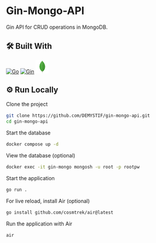 # Gin-Mongo-API

Gin API for CRUD operations in MongoDB.

## 🛠 Built With

<div align="left">
<a href="https://go.dev/" target="_blank" rel="noreferrer"><img src="https://raw.githubusercontent.com/DEMYSTIF/DEMYSTIF/main/assets/icons/go.svg" width="36" height="36" alt="Go" /></a>
<a href="https://gin-gonic.com/docs/" target="_blank" rel="noreferrer"><img src="https://raw.githubusercontent.com/DEMYSTIF/DEMYSTIF/main/assets/icons/gin.svg" width="36" height="36" alt="Gin" /></a>
<a href="https://www.mongodb.com/" target="_blank" rel="noreferrer"><img src="https://raw.githubusercontent.com/DEMYSTIF/DEMYSTIF/main/assets/icons/mongodb.svg" width="36" height="36" alt="MongoDB" /></a>
</div>

## ⚙️ Run Locally

Clone the project

```bash
git clone https://github.com/DEMYSTIF/gin-mongo-api.git
cd gin-mongo-api
```

Start the database

```bash
docker compose up -d
```

View the database (optional)

```bash
docker exec -it gin-mongo mongosh -u root -p rootpw
```

Start the application

```bash
go run .
```

For live reload, install Air (optional)

```bash
go install github.com/cosmtrek/air@latest
```

Run the application with Air

```bash
air
```
